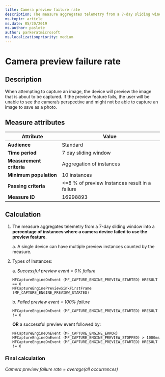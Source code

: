 ```yaml
---
title: Camera preview failure rate
description: The measure aggregates telemetry from a 7-day sliding window into a percentage of instances where a camera device failed to use the preview feature
ms.topic: article
ms.date: 05/20/2019
ms.author: paslote
author: parkeratmicrosoft
ms.localizationpriority: medium
---
```


# Camera preview failure rate

## Description

When attempting to capture an image, the device will preview the image that is about to be captured. If the preview feature fails, the user will be unable to see the camera’s perspective and might not be able to capture an image to save as a photo.

## Measure attributes

|Attribute|Value|
|----|----|
|**Audience**|Standard|
|**Time period**|7 day sliding window|
|**Measurement criteria**|Aggregation of instances|
|**Minimum population**|10 instances|
|**Passing criteria**|<=8 % of preview Instances result in a failure|
|**Measure ID**|16998893|

## Calculation

1. The measure aggregates telemetry from a 7-day sliding window into a **percentage of instances where a camera device failed to use the preview feature**.

   a. A single device can have multiple preview instances counted by the measure.

2. Types of Instances:

   a. *Successful preview event = 0% failure*

       MFCaptureEngineOnEvent (MF_CAPTURE_ENGINE_PREVIEW_STARTED) HRESULT == 0
       MFCaptureEnginePreviewSinkFirstFrame (MF_CAPTURE_ENGINE_PREVIEW_STARTED)

   b. *Failed preview event = 100% failure*

       MFCaptureEngineOnEvent (MF_CAPTURE_ENGINE_PREVIEW_STARTED) HRESULT != 0
      **OR** a successful preview event followed by:

       MFCaptureEngineOnEvent (MF_CAPTURE_ENGINE_ERROR)
       MFCaptureEngineOnEvent (MF_CAPTURE_ENGINE_PREVIEW_STOPPED) > 1000ms
       MFCaptureEngineOnEvent (MF_CAPTURE_ENGINE_PREVIEW_STARTED) HRESULT != 0

### Final calculation

*Camera preview failure rate = average(all occurrences)*